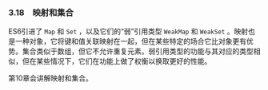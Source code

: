 ### 3.18　映射和集合

ES6引进了 `Map` 和 `Set` ，以及它们的“弱”引用类型 `WeakMap` 和 `WeakSet` 。映射也是一种对象，它将键和值关联映射在一起，但在某些特定的场合它比对象更有优势。集合类似于数组，但它不允许重复元素。弱引用类型的功能与其对应的类型相似，但在某些情况下，它们在功能上做了权衡以换取更好的性能。

第10章会讲解映射和集合。

